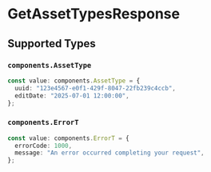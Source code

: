 # GetAssetTypesResponse


## Supported Types

### `components.AssetType`

```typescript
const value: components.AssetType = {
  uuid: "123e4567-e0f1-429f-8047-22fb239c4ccb",
  editDate: "2025-07-01 12:00:00",
};
```

### `components.ErrorT`

```typescript
const value: components.ErrorT = {
  errorCode: 1000,
  message: "An error occurred completing your request",
};
```

